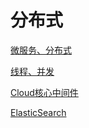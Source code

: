# 分布式

[微服务、分布式](微服务、分布式/微服务、分布式.md "微服务、分布式")

[线程、并发](线程、并发/线程、并发.md "线程、并发")

[Cloud核心中间件](Cloud核心中间件/Cloud核心中间件.md "Cloud核心中间件")

[ElasticSearch](ElasticSearch/ElasticSearch.md "ElasticSearch")

